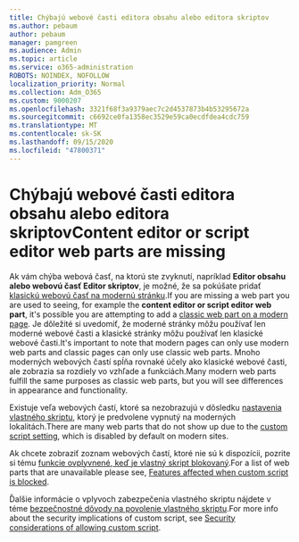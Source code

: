 ```yaml
---
title: Chýbajú webové časti editora obsahu alebo editora skriptov
ms.author: pebaum
author: pebaum
manager: pamgreen
ms.audience: Admin
ms.topic: article
ms.service: o365-administration
ROBOTS: NOINDEX, NOFOLLOW
localization_priority: Normal
ms.collection: Adm_O365
ms.custom: 9000207
ms.openlocfilehash: 3321f68f3a9379aec7c2d4537873b4b53295672a
ms.sourcegitcommit: c6692ce0fa1358ec3529e59ca0ecdfdea4cdc759
ms.translationtype: MT
ms.contentlocale: sk-SK
ms.lasthandoff: 09/15/2020
ms.locfileid: "47800371"
---
```

# <a name="content-editor-or-script-editor-web-parts-are-missing"></a><span data-ttu-id="87a43-102">Chýbajú webové časti editora obsahu alebo editora skriptov</span><span class="sxs-lookup"><span data-stu-id="87a43-102">Content editor or script editor web parts are missing</span></span>

<span data-ttu-id="87a43-103">Ak vám chýba webová časť, na ktorú ste zvyknutí, napríklad **Editor obsahu alebo webovú časť Editor skriptov**, je možné, že sa pokúšate pridať [klasickú webovú časť na modernú stránku](https://support.office.com/article/classic-and-modern-web-part-experiences-3fdae6c3-8fc1-49ab-8708-8c104b882e64).</span><span class="sxs-lookup"><span data-stu-id="87a43-103">If you are missing a web part you are used to seeing, for example the **content editor or script editor web part**, it's possible you are attempting to add a [classic web part on a modern page](https://support.office.com/article/classic-and-modern-web-part-experiences-3fdae6c3-8fc1-49ab-8708-8c104b882e64).</span></span> <span data-ttu-id="87a43-104">Je dôležité si uvedomiť, že moderné stránky môžu používať len moderné webové časti a klasické stránky môžu používať len klasické webové časti.</span><span class="sxs-lookup"><span data-stu-id="87a43-104">It's important to note that modern pages can only use modern web parts and classic pages can only use classic web parts.</span></span> <span data-ttu-id="87a43-105">Mnoho moderných webových častí spĺňa rovnaké účely ako klasické webové časti, ale zobrazia sa rozdiely vo vzhľade a funkciách.</span><span class="sxs-lookup"><span data-stu-id="87a43-105">Many modern web parts fulfill the same purposes as classic web parts, but you will see differences in appearance and functionality.</span></span>

<span data-ttu-id="87a43-106">Existuje veľa webových častí, ktoré sa nezobrazujú v dôsledku [nastavenia vlastného skriptu](https://docs.microsoft.com/sharepoint/allow-or-prevent-custom-script), ktorý je predvolene vypnutý na moderných lokalitách.</span><span class="sxs-lookup"><span data-stu-id="87a43-106">There are many web parts that do not show up due to the [custom script setting](https://docs.microsoft.com/sharepoint/allow-or-prevent-custom-script), which is disabled by default on modern sites.</span></span> 

<span data-ttu-id="87a43-107">Ak chcete zobraziť zoznam webových častí, ktoré nie sú k dispozícii, pozrite si tému [funkcie ovplyvnené, keď je vlastný skript blokovaný](https://docs.microsoft.com/sharepoint/allow-or-prevent-custom-script#features-affected-when-custom-script-is-blocked).</span><span class="sxs-lookup"><span data-stu-id="87a43-107">For a list of web parts that are unavailable please see, [Features affected when custom script is blocked](https://docs.microsoft.com/sharepoint/allow-or-prevent-custom-script#features-affected-when-custom-script-is-blocked).</span></span>

<span data-ttu-id="87a43-108">Ďalšie informácie o vplyvoch zabezpečenia vlastného skriptu nájdete v téme [bezpečnostné dôvody na povolenie vlastného skriptu](https://docs.microsoft.com/sharepoint/security-considerations-of-allowing-custom-script).</span><span class="sxs-lookup"><span data-stu-id="87a43-108">For more info about the security implications of custom script, see [Security considerations of allowing custom script](https://docs.microsoft.com/sharepoint/security-considerations-of-allowing-custom-script).</span></span>
